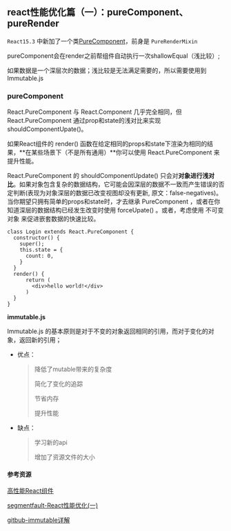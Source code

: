 ## react性能优化篇（一）：pureComponent、pureRender

`React15.3` 中新加了一个类[PureComponent](https://facebook.github.io/react/docs/react-api.html#react.purecomponent)，前身是 `PureRenderMixin`

pureComponent会在render之前帮组件自动执行一次shallowEqual（浅比较）;

如果数据是一个深层次的数据；浅比较是无法满足需要的，所以需要使用到Immutable.js



### pureComponent

React.PureComponent 与 React.Component 几乎完全相同，但 React.PureComponent 通过prop和state的浅对比来实现 shouldComponentUpate()。

如果React组件的 render() 函数在给定相同的props和state下渲染为相同的结果，**在某些场景下（不是所有通用）**你可以使用 React.PureComponent 来提升性能。

React.PureComponent 的 shouldComponentUpdate() 只会对**对象进行浅对比**。如果对象包含复杂的数据结构，它可能会因深层的数据不一致而产生错误的否定判断(表现为对象深层的数据已改变视图却没有更新, 原文：false-negatives)。当你期望只拥有简单的props和state时，才去继承 PureComponent ，或者在你知道深层的数据结构已经发生改变时使用 forceUpate() 。或者，考虑使用 不可变对象 来促进嵌套数据的快速比较。

```
class Login extends React.PureComponent {
  constructor() {
    super();
    this.state = {
      count: 0,
    }
  }
  render() {
      return (
      	<div>hello world!</div>
      )
  }
}
```





**immutable.js**

Immutable.js 的基本原则是对于不变的对象返回相同的引用，而对于变化的对象，返回新的引用；

- 优点：

  > 降低了mutable带来的复杂度
  >
  > 简化了变化的追踪
  >
  > 节省内存
  >
  > 提升性能

- 缺点：

  > 学习新的api
  >
  > 增加了资源文件的大小





#### 参考资源

[高性能React组件](http://taobaofed.org/blog/2016/08/12/optimized-react-components/)

[segmentfault-React性能优化(一)](https://segmentfault.com/a/1190000011408775)

[gitbub-immutable详解](https://github.com/camsong/blog/issues/3)







